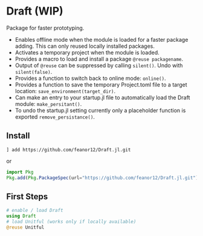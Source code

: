 # Draft (WIP)


Package for faster prototyping.

* Enables offline mode when the module is loaded for a faster package adding. This can only reused locally installed packages.
* Activates a temporary project when the module is loaded.
* Provides a macro to ĺoad and install a package `@reuse packagename`.
* Output of `@reuse` can be suppressed by calling `silent()`. Undo with `silent(false)`.
* Provides a function to switch back to online mode: `online()`.
* Provides a function to save the temporary Project.toml file to a target
  location: `save_environment(target_dir)`.
* Can make an entry to your startup.jl file to automatically load the Draft
  module: `make_persitant()`. 
* To undo the startup.jl setting currently only a placeholder function is exported `remove_persistance()`.

## Install

```
] add https://github.com/feanor12/Draft.jl.git
```
or
```julia
import Pkg
Pkg.add(Pkg.PackageSpec(url="https://github.com/feanor12/Draft.jl.git"))
```

## First Steps

``` julia
# enable / load Draft
using Draft
# load Unitful (works only if locally available)
@reuse Unitful
```

